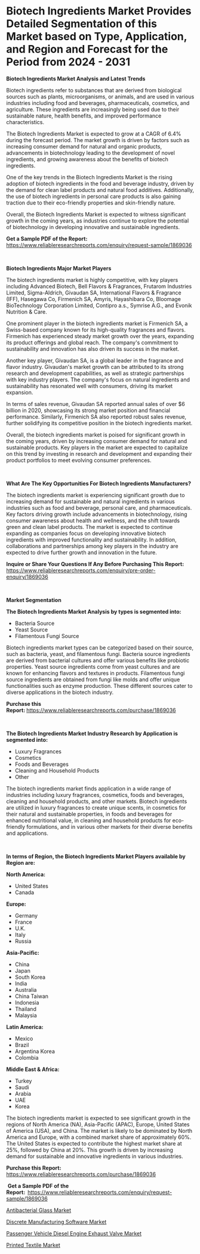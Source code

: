 <p><h1>Biotech Ingredients Market Provides Detailed Segmentation of this Market based on Type, Application, and Region and Forecast for the Period from 2024 - 2031</h1></p><p><strong>Biotech Ingredients Market Analysis and Latest Trends</strong></p>
<p><p>Biotech ingredients refer to substances that are derived from biological sources such as plants, microorganisms, or animals, and are used in various industries including food and beverages, pharmaceuticals, cosmetics, and agriculture. These ingredients are increasingly being used due to their sustainable nature, health benefits, and improved performance characteristics.</p><p>The Biotech Ingredients Market is expected to grow at a CAGR of 6.4% during the forecast period. The market growth is driven by factors such as increasing consumer demand for natural and organic products, advancements in biotechnology leading to the development of novel ingredients, and growing awareness about the benefits of biotech ingredients.</p><p>One of the key trends in the Biotech Ingredients Market is the rising adoption of biotech ingredients in the food and beverage industry, driven by the demand for clean label products and natural food additives. Additionally, the use of biotech ingredients in personal care products is also gaining traction due to their eco-friendly properties and skin-friendly nature.</p><p>Overall, the Biotech Ingredients Market is expected to witness significant growth in the coming years, as industries continue to explore the potential of biotechnology in developing innovative and sustainable ingredients.</p></p>
<p><strong>Get a Sample PDF of the Report:&nbsp;</strong> <a href="https://www.reliableresearchreports.com/enquiry/request-sample/1869036">https://www.reliableresearchreports.com/enquiry/request-sample/1869036</a></p>
<p>&nbsp;</p>
<p><strong>Biotech Ingredients Major Market Players</strong></p>
<p><p>The biotech ingredients market is highly competitive, with key players including Advanced Biotech, Bell Flavors & Fragrances, Frutarom Industries Limited, Sigma-Aldrich, Givaudan SA, International Flavors & Fragrance (IFF), Hasegawa Co, Firmenich SA, Amyris, Hayashibara Co, Bloomage BioTechnology Corporation Limited, Contipro a.s., Symrise A.G., and Evonik Nutrition & Care.</p><p>One prominent player in the biotech ingredients market is Firmenich SA, a Swiss-based company known for its high-quality fragrances and flavors. Firmenich has experienced steady market growth over the years, expanding its product offerings and global reach. The company's commitment to sustainability and innovation has also driven its success in the market.</p><p>Another key player, Givaudan SA, is a global leader in the fragrance and flavor industry. Givaudan's market growth can be attributed to its strong research and development capabilities, as well as strategic partnerships with key industry players. The company's focus on natural ingredients and sustainability has resonated well with consumers, driving its market expansion.</p><p>In terms of sales revenue, Givaudan SA reported annual sales of over $6 billion in 2020, showcasing its strong market position and financial performance. Similarly, Firmenich SA also reported robust sales revenue, further solidifying its competitive position in the biotech ingredients market.</p><p>Overall, the biotech ingredients market is poised for significant growth in the coming years, driven by increasing consumer demand for natural and sustainable products. Key players in the market are expected to capitalize on this trend by investing in research and development and expanding their product portfolios to meet evolving consumer preferences.</p></p>
<p>&nbsp;</p>
<p><strong>What Are The Key Opportunities For Biotech Ingredients Manufacturers?</strong></p>
<p><p>The biotech ingredients market is experiencing significant growth due to increasing demand for sustainable and natural ingredients in various industries such as food and beverage, personal care, and pharmaceuticals. Key factors driving growth include advancements in biotechnology, rising consumer awareness about health and wellness, and the shift towards green and clean label products. The market is expected to continue expanding as companies focus on developing innovative biotech ingredients with improved functionality and sustainability. In addition, collaborations and partnerships among key players in the industry are expected to drive further growth and innovation in the future.</p></p>
<p><strong>Inquire or Share Your Questions If Any Before Purchasing This Report:</strong> <a href="https://www.reliableresearchreports.com/enquiry/pre-order-enquiry/1869036">https://www.reliableresearchreports.com/enquiry/pre-order-enquiry/1869036</a></p>
<p>&nbsp;</p>
<p><strong>Market Segmentation</strong></p>
<p><strong>The Biotech Ingredients Market Analysis by types is segmented into:</strong></p>
<p><ul><li>Bacteria Source</li><li>Yeast Source</li><li>Filamentous Fungi Source</li></ul></p>
<p><p>Biotech ingredients market types can be categorized based on their source, such as bacteria, yeast, and filamentous fungi. Bacteria source ingredients are derived from bacterial cultures and offer various benefits like probiotic properties. Yeast source ingredients come from yeast cultures and are known for enhancing flavors and textures in products. Filamentous fungi source ingredients are obtained from fungi like molds and offer unique functionalities such as enzyme production. These different sources cater to diverse applications in the biotech industry.</p></p>
<p><strong>Purchase this Report:&nbsp;</strong><a href="https://www.reliableresearchreports.com/purchase/1869036">https://www.reliableresearchreports.com/purchase/1869036</a></p>
<p>&nbsp;</p>
<p><strong>The Biotech Ingredients Market Industry Research by Application is segmented into:</strong></p>
<p><ul><li>Luxury Fragrances</li><li>Cosmetics</li><li>Foods and Beverages</li><li>Cleaning and Household Products</li><li>Other</li></ul></p>
<p><p>The biotech ingredients market finds application in a wide range of industries including luxury fragrances, cosmetics, foods and beverages, cleaning and household products, and other markets. Biotech ingredients are utilized in luxury fragrances to create unique scents, in cosmetics for their natural and sustainable properties, in foods and beverages for enhanced nutritional value, in cleaning and household products for eco-friendly formulations, and in various other markets for their diverse benefits and applications.</p></p>
<p>&nbsp;</p>
<p><strong>In terms of Region, the Biotech Ingredients Market Players available by Region are:</strong></p>
<p>
    <p> <strong> North America: </strong>
        <ul>
            <li>United States</li>
            <li>Canada</li>
        </ul>
        </p> 
    <p> <strong> Europe: </strong>
        <ul>
            <li>Germany</li>
            <li>France</li>
            <li>U.K.</li>
            <li>Italy</li>
            <li>Russia</li>
        </ul>
        </p> 
    <p> <strong> Asia-Pacific: </strong>
        <ul>
            <li>China</li>
            <li>Japan</li>
            <li>South Korea</li>
            <li>India</li>
            <li>Australia</li>
            <li>China Taiwan</li>
            <li>Indonesia</li>
            <li>Thailand</li>
            <li>Malaysia</li>
        </ul>
        </p> 
    <p> <strong> Latin America: </strong>
        <ul>
            <li>Mexico</li>
            <li>Brazil</li>
            <li>Argentina Korea</li>
            <li>Colombia</li>
        </ul>
        </p> 
    <p> <strong> Middle East & Africa: </strong>
        <ul>
            <li>Turkey</li>
            <li>Saudi</li>
            <li>Arabia</li>
            <li>UAE</li>
            <li>Korea</li>
        </ul>
    </p>
    </p>
<p><p>The biotech ingredients market is expected to see significant growth in the regions of North America (NA), Asia-Pacific (APAC), Europe, United States of America (USA), and China. The market is likely to be dominated by North America and Europe, with a combined market share of approximately 60%. The United States is expected to contribute the highest market share at 25%, followed by China at 20%. This growth is driven by increasing demand for sustainable and innovative ingredients in various industries.</p></p>
<p><strong>Purchase this Report: </strong><a href="https://www.reliableresearchreports.com/purchase/1869036">https://www.reliableresearchreports.com/purchase/1869036</a></p>
<p>&nbsp;<strong>Get a Sample PDF of the Report:&nbsp;&nbsp;</strong><a href="https://www.reliableresearchreports.com/enquiry/request-sample/1869036">https://www.reliableresearchreports.com/enquiry/request-sample/1869036</a></p>
<p><strong></strong></p>
<p><p><a href="https://github.com/beatblasta/Market-Research-Report-List-2/blob/main/antibacterial-glass-market.md">Antibacterial Glass Market</a></p><p><a href="https://skillful-vermicelli-b89.notion.site/Discrete-Manufacturing-Software-Market-Research-Report-Forecasted-for-Period-from-2024-2031-by-Ma-a78bbfa40ebb42c7b79d2bccc893c07a">Discrete Manufacturing Software Market</a></p><p><a href="https://view.publitas.com/reportprime-1/passenger-vehicle-diesel-engine-exhaust-valve-market-size-furnishes-valuable-information-encompassing-market-share-market-trends-and-projections-spanning-from-2023-to-2030/">Passenger Vehicle Diesel Engine Exhaust Valve Market</a></p><p><a href="https://github.com/angelajermaine/Market-Research-Report-List-2/blob/main/printed-textile-market.md">Printed Textile Market</a></p></p>